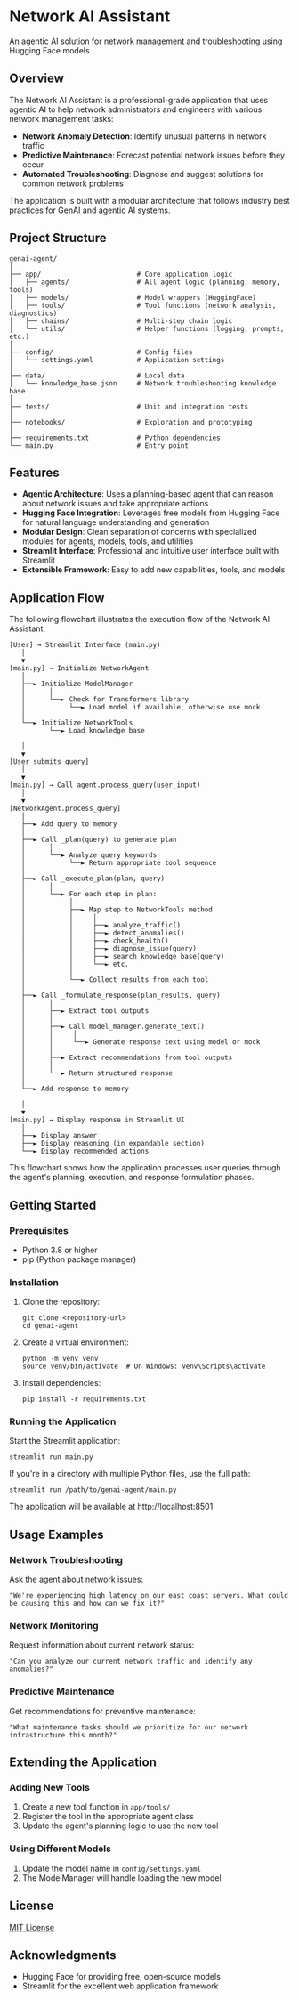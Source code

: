 # Network AI Assistant

An agentic AI solution for network management and troubleshooting using Hugging Face models.

## Overview

The Network AI Assistant is a professional-grade application that uses agentic AI to help network administrators and engineers with various network management tasks:

- **Network Anomaly Detection**: Identify unusual patterns in network traffic
- **Predictive Maintenance**: Forecast potential network issues before they occur
- **Automated Troubleshooting**: Diagnose and suggest solutions for common network problems

The application is built with a modular architecture that follows industry best practices for GenAI and agentic AI systems.

## Project Structure

```
genai-agent/
│
├── app/                        # Core application logic
│   ├── agents/                 # All agent logic (planning, memory, tools)
│   ├── models/                 # Model wrappers (HuggingFace)
│   ├── tools/                  # Tool functions (network analysis, diagnostics)
│   ├── chains/                 # Multi-step chain logic
│   └── utils/                  # Helper functions (logging, prompts, etc.)
│
├── config/                     # Config files
│   └── settings.yaml           # Application settings
│
├── data/                       # Local data
│   └── knowledge_base.json     # Network troubleshooting knowledge base
│
├── tests/                      # Unit and integration tests
│
├── notebooks/                  # Exploration and prototyping
│
├── requirements.txt            # Python dependencies
└── main.py                     # Entry point
```

## Features

- **Agentic Architecture**: Uses a planning-based agent that can reason about network issues and take appropriate actions
- **Hugging Face Integration**: Leverages free models from Hugging Face for natural language understanding and generation
- **Modular Design**: Clean separation of concerns with specialized modules for agents, models, tools, and utilities
- **Streamlit Interface**: Professional and intuitive user interface built with Streamlit
- **Extensible Framework**: Easy to add new capabilities, tools, and models

## Application Flow

The following flowchart illustrates the execution flow of the Network AI Assistant:

```
[User] → Streamlit Interface (main.py)
   │
   ▼
[main.py] → Initialize NetworkAgent
   │
   ├──► Initialize ModelManager
   │      │
   │      └──► Check for Transformers library
   │           └──► Load model if available, otherwise use mock
   │
   └──► Initialize NetworkTools
          └──► Load knowledge base

   │
   ▼
[User submits query]
   │
   ▼
[main.py] → Call agent.process_query(user_input)
   │
   ▼
[NetworkAgent.process_query]
   │
   ├──► Add query to memory
   │
   ├──► Call _plan(query) to generate plan
   │      │
   │      └──► Analyze query keywords
   │           └──► Return appropriate tool sequence
   │
   ├──► Call _execute_plan(plan, query)
   │      │
   │      └──► For each step in plan:
   │           │
   │           ├──► Map step to NetworkTools method
   │           │     │
   │           │     ├──► analyze_traffic()
   │           │     ├──► detect_anomalies()
   │           │     ├──► check_health()
   │           │     ├──► diagnose_issue(query)
   │           │     ├──► search_knowledge_base(query)
   │           │     └──► etc.
   │           │
   │           └──► Collect results from each tool
   │
   ├──► Call _formulate_response(plan_results, query)
   │      │
   │      ├──► Extract tool outputs
   │      │
   │      ├──► Call model_manager.generate_text()
   │      │     │
   │      │     └──► Generate response text using model or mock
   │      │
   │      ├──► Extract recommendations from tool outputs
   │      │
   │      └──► Return structured response
   │
   └──► Add response to memory

   │
   ▼
[main.py] → Display response in Streamlit UI
   │
   ├──► Display answer
   ├──► Display reasoning (in expandable section)
   └──► Display recommended actions
```

This flowchart shows how the application processes user queries through the agent's planning, execution, and response formulation phases.

## Getting Started

### Prerequisites

- Python 3.8 or higher
- pip (Python package manager)

### Installation

1. Clone the repository:
   ```
   git clone <repository-url>
   cd genai-agent
   ```

2. Create a virtual environment:
   ```
   python -m venv venv
   source venv/bin/activate  # On Windows: venv\Scripts\activate
   ```

3. Install dependencies:
   ```
   pip install -r requirements.txt
   ```

### Running the Application

Start the Streamlit application:
```
streamlit run main.py
```

If you're in a directory with multiple Python files, use the full path:
```
streamlit run /path/to/genai-agent/main.py
```

The application will be available at http://localhost:8501

## Usage Examples

### Network Troubleshooting

Ask the agent about network issues:
```
"We're experiencing high latency on our east coast servers. What could be causing this and how can we fix it?"
```

### Network Monitoring

Request information about current network status:
```
"Can you analyze our current network traffic and identify any anomalies?"
```

### Predictive Maintenance

Get recommendations for preventive maintenance:
```
"What maintenance tasks should we prioritize for our network infrastructure this month?"
```

## Extending the Application

### Adding New Tools

1. Create a new tool function in `app/tools/`
2. Register the tool in the appropriate agent class
3. Update the agent's planning logic to use the new tool

### Using Different Models

1. Update the model name in `config/settings.yaml`
2. The ModelManager will handle loading the new model

## License

[MIT License](LICENSE)

## Acknowledgments

- Hugging Face for providing free, open-source models
- Streamlit for the excellent web application framework
